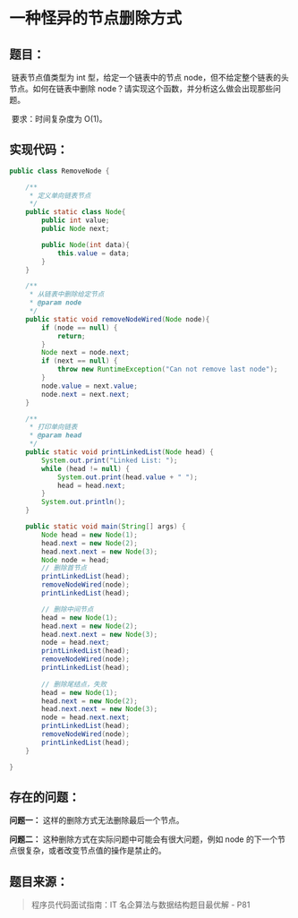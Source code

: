 # 一种怪异的节点删除方式

## 题目：

​	链表节点值类型为 int 型，给定一个链表中的节点 node，但不给定整个链表的头节点。如何在链表中删除 node？请实现这个函数，并分析这么做会出现那些问题。

​	要求：时间复杂度为 O(1)。

## 实现代码：

```java
public class RemoveNode {

    /**
     * 定义单向链表节点
     */
    public static class Node{
        public int value;
        public Node next;

        public Node(int data){
            this.value = data;
        }
    }

    /**
     * 从链表中删除给定节点
     * @param node
     */
    public static void removeNodeWired(Node node){
        if (node == null) {
            return;
        }
        Node next = node.next;
        if (next == null) {
            throw new RuntimeException("Can not remove last node");
        }
        node.value = next.value;
        node.next = next.next;
    }

    /**
     * 打印单向链表
     * @param head
     */
    public static void printLinkedList(Node head) {
        System.out.print("Linked List: ");
        while (head != null) {
            System.out.print(head.value + " ");
            head = head.next;
        }
        System.out.println();
    }

    public static void main(String[] args) {
        Node head = new Node(1);
        head.next = new Node(2);
        head.next.next = new Node(3);
        Node node = head;
        // 删除首节点
        printLinkedList(head);
        removeNodeWired(node);
        printLinkedList(head);

        // 删除中间节点
        head = new Node(1);
        head.next = new Node(2);
        head.next.next = new Node(3);
        node = head.next;
        printLinkedList(head);
        removeNodeWired(node);
        printLinkedList(head);
        
        // 删除尾结点，失败
        head = new Node(1);
        head.next = new Node(2);
        head.next.next = new Node(3);
        node = head.next.next;
        printLinkedList(head);
        removeNodeWired(node);
        printLinkedList(head);
    }

}
```

## 存在的问题：

**问题一：** 这样的删除方式无法删除最后一个节点。

**问题二：** 这种删除方式在实际问题中可能会有很大问题，例如 node 的下一个节点很复杂，或者改变节点值的操作是禁止的。

## 题目来源：

> 程序员代码面试指南：IT 名企算法与数据结构题目最优解 - P81